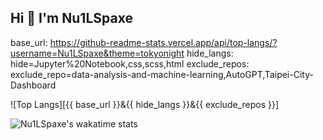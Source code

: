 ## Hi 👋 I'm Nu1LSpaxe

base_url: https://github-readme-stats.vercel.app/api/top-langs/?username=Nu1LSpaxe&theme=tokyonight
hide_langs: hide=Jupyter%20Notebook,css,scss,html
exclude_repos: exclude_repo=data-analysis-and-machine-learning,AutoGPT,Taipei-City-Dashboard

![Top Langs][{{ base_url }}&{{ hide_langs }}&{{ exclude_repos }}]

![Nu1LSpaxe's wakatime stats](https://github-readme-stats.vercel.app/api/wakatime?username=nu1lspaxe&text_color=87ff87&title_color=87ff87&hide_border=true&layout=compact&theme=transparent)

<!--
**Nu1LSpaxe/Nu1LSpaxe** is a ✨ _special_ ✨ repository because its `README.md` (this file) appears on your GitHub profile.

Here are some ideas to get you started:

- 🔭 I’m currently working on ...
- 🌱 I’m currently learning ...
- 👯 I’m looking to collaborate on ...
- 🤔 I’m looking for help with ...
- 💬 Ask me about ...
- 📫 How to reach me: ...
- 😄 Pronouns: ...
- ⚡ Fun fact: ...
-->
